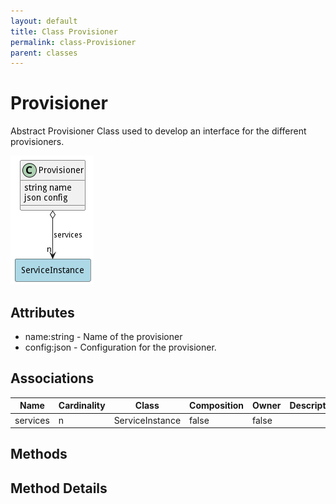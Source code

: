 ```yaml
---
layout: default
title: Class Provisioner
permalink: class-Provisioner
parent: classes
---
```


# Provisioner

Abstract Provisioner Class used to develop an interface for the different provisioners.

![Logical Diagram](./logical.png)

## Attributes

* name:string - Name of the provisioner
* config:json - Configuration for the provisioner.


## Associations

| Name | Cardinality | Class | Composition | Owner | Description |
| --- | --- | --- | --- | --- | --- |
| services | n | ServiceInstance | false | false |  |







## Methods


<h2>Method Details</h2>
    

